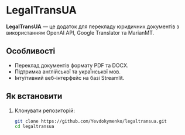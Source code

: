 # LegalTransUA
**LegalTransUA** — це додаток для перекладу юридичних документів з використанням OpenAI API, Google Translator та MarianMT.

## Особливості
- Переклад документів формату PDF та DOCX.
- Підтримка англійської та української мов.
- Інтуїтивний веб-інтерфейс на базі Streamlit.

## Як встановити
1. Клонувати репозиторій:
   ```bash
   git clone https://github.com/Yevdokymenko/legaltransua.git
   cd legaltransua

